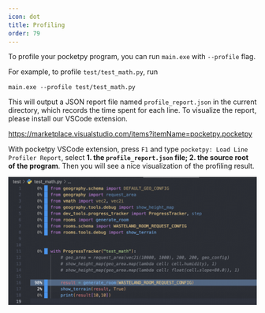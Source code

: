 ```yaml
---
icon: dot
title: Profiling
order: 79
---
```


To profile your pocketpy program, you can run `main.exe` with `--profile` flag.

For example, to profile `test/test_math.py`, run

```
main.exe --profile test/test_math.py
```

This will output a JSON report file named `profile_report.json` in the current directory,
which records the time spent for each line. To visualize the report, please install our VSCode extension.

https://marketplace.visualstudio.com/items?itemName=pocketpy.pocketpy

With pocketpy VSCode extension, press `F1` and type `pocketpy: Load Line Profiler Report`,
select **1. the `profile_report.json` file; 2. the source root of the program**. Then you will see a nice visualization of the profiling result.

![lp](../static/profiler_demo.png)
